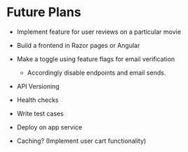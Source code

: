 # Future Plans
- Implement feature for user reviews on a particular movie
- Build a frontend in Razor pages or Angular

- Make a toggle using feature flags for email verification
    - Accordingly disable endpoints and email sends.
- API Versioning
- Health checks
- Write test cases
- Deploy on app service
- Caching? (Implement user cart functionality)

